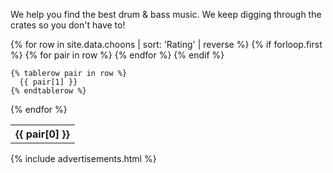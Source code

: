We help you find the best drum & bass music. We keep digging through the crates so you don't have to!
<table id="sampleTable" class="display">
  {% for row in site.data.choons | sort: 'Rating' | reverse  %}
    {% if forloop.first %}
    <tr>
      {% for pair in row %}
        <th>{{ pair[0] }}</th>
      {% endfor %}
    </tr>
    {% endif %}

    {% tablerow pair in row %}
      {{ pair[1] }}
    {% endtablerow %}
  {% endfor %}
</table>
{% include advertisements.html %}
